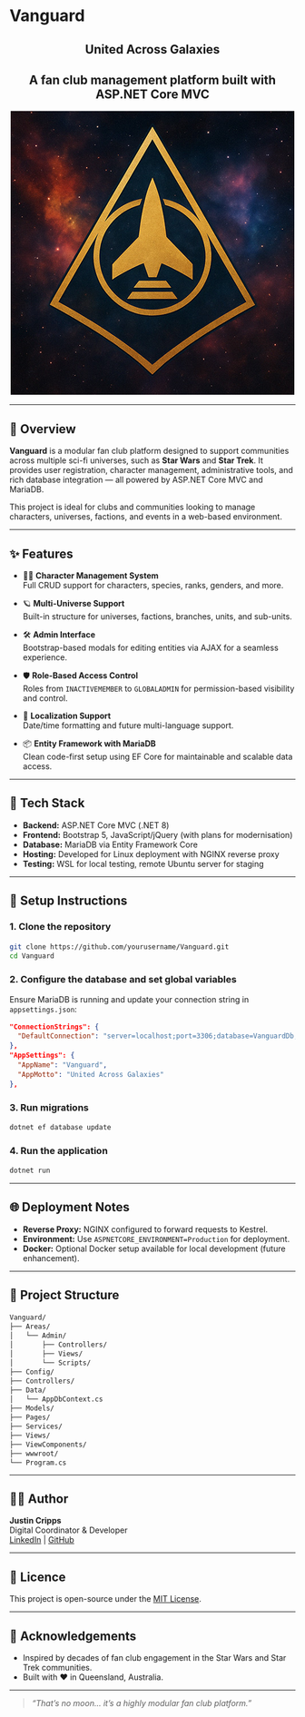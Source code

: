 # Vanguard

<h2 style="text-align:center;">United Across Galaxies</h2>
<h2 style="text-align:center;">A fan club management platform built with ASP.NET Core MVC</h2>

<p align="center">
  <img width="500" height="500" src="https://raw.githubusercontent.com/JayEeSea/Vanguard/refs/heads/main/src/Vanguard.Web/wwwroot/images/logo.jpg">
</p>

---

## 🚀 Overview

**Vanguard** is a modular fan club platform designed to support communities across multiple sci-fi universes, such as **Star Wars** and **Star Trek**. It provides user registration, character management, administrative tools, and rich database integration — all powered by ASP.NET Core MVC and MariaDB.

This project is ideal for clubs and communities looking to manage characters, universes, factions, and events in a web-based environment.

---

## ✨ Features

- 🧑‍🚀 **Character Management System**  
  Full CRUD support for characters, species, ranks, genders, and more.

- 🪐 **Multi-Universe Support**  
  Built-in structure for universes, factions, branches, units, and sub-units.

- 🛠️ **Admin Interface**  
  Bootstrap-based modals for editing entities via AJAX for a seamless experience.

- 🛡️ **Role-Based Access Control**  
  Roles from `INACTIVEMEMBER` to `GLOBALADMIN` for permission-based visibility and control.

- 💬 **Localization Support**  
  Date/time formatting and future multi-language support.

- 📦 **Entity Framework with MariaDB**  
  Clean code-first setup using EF Core for maintainable and scalable data access.

---

## 🧱 Tech Stack

- **Backend:** ASP.NET Core MVC (.NET 8)
- **Frontend:** Bootstrap 5, JavaScript/jQuery (with plans for modernisation)
- **Database:** MariaDB via Entity Framework Core
- **Hosting:** Developed for Linux deployment with NGINX reverse proxy
- **Testing:** WSL for local testing, remote Ubuntu server for staging

---

## 🔧 Setup Instructions

### 1. Clone the repository
```bash
git clone https://github.com/yourusername/Vanguard.git
cd Vanguard
```

### 2. Configure the database and set global variables
Ensure MariaDB is running and update your connection string in `appsettings.json`:

```json
"ConnectionStrings": {
  "DefaultConnection": "server=localhost;port=3306;database=VanguardDb;user=youruser;password=yourpassword;"
},
"AppSettings": {
  "AppName": "Vanguard",
  "AppMotto": "United Across Galaxies"
},
```

### 3. Run migrations
```bash
dotnet ef database update
```

### 4. Run the application
```bash
dotnet run
```

---

## 🌐 Deployment Notes

- **Reverse Proxy:** NGINX configured to forward requests to Kestrel.
- **Environment:** Use `ASPNETCORE_ENVIRONMENT=Production` for deployment.
- **Docker:** Optional Docker setup available for local development (future enhancement).

---

## 📂 Project Structure

```plaintext
Vanguard/
├── Areas/
│   └── Admin/
│       ├── Controllers/
│       ├── Views/
│       └── Scripts/
├── Config/
├── Controllers/
├── Data/
│   └── AppDbContext.cs
├── Models/
├── Pages/
├── Services/
├── Views/
├── ViewComponents/
├── wwwroot/
└── Program.cs
```

---

## 🧑‍💻 Author

**Justin Cripps**  
Digital Coordinator & Developer  
[LinkedIn](https://www.linkedin.com/in/justin-c-17b722119/) | [GitHub](https://github.com/JayEeSea)

---

## 📜 Licence

This project is open-source under the [MIT License](LICENSE).

---

## 🌟 Acknowledgements

- Inspired by decades of fan club engagement in the Star Wars and Star Trek communities.
- Built with ❤️ in Queensland, Australia.

---

> _“That’s no moon… it’s a highly modular fan club platform.”_
